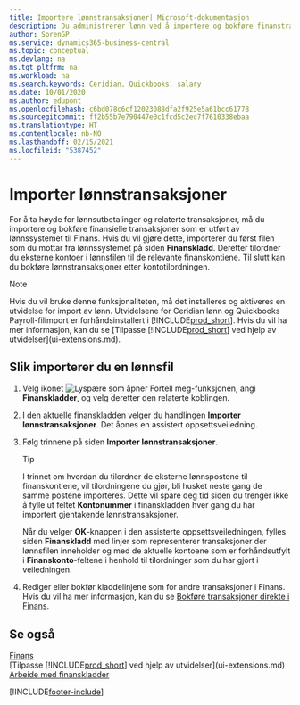 ```yaml
---
title: Importere lønnstransaksjoner| Microsoft-dokumentasjon
description: Du administrerer lønn ved å importere og bokføre finanstransaksjoner fra lønnssystemet til Finans ved hjelp av en utvidelse for lønn, for eksempel Ceridian eller Quickbooks.
author: SorenGP
ms.service: dynamics365-business-central
ms.topic: conceptual
ms.devlang: na
ms.tgt_pltfrm: na
ms.workload: na
ms.search.keywords: Ceridian, Quickbooks, salary
ms.date: 10/01/2020
ms.author: edupont
ms.openlocfilehash: c6bd078c6cf12023088dfa2f925e5a61bcc61778
ms.sourcegitcommit: ff2b55b7e790447e0c1fcd5c2ec7f7610338ebaa
ms.translationtype: HT
ms.contentlocale: nb-NO
ms.lasthandoff: 02/15/2021
ms.locfileid: "5387452"
---
```

# <a name="import-payroll-transactions"></a>Importer lønnstransaksjoner
For å ta høyde for lønnsutbetalinger og relaterte transaksjoner, må du importere og bokføre finansielle transaksjoner som er utført av lønnssystemet til Finans. Hvis du vil gjøre dette, importerer du først filen som du mottar fra lønnssystemet på siden **Finanskladd**. Deretter tilordner du eksterne kontoer i lønnsfilen til de relevante finanskontiene. Til slutt kan du bokføre lønnstransaksjoner etter kontotilordningen.

> [!NOTE]  
>   Hvis du vil bruke denne funksjonaliteten, må det installeres og aktiveres en utvidelse for import av lønn. Utvidelsene for Ceridian lønn og Quickbooks Payroll-filimport er forhåndsinstallert i [!INCLUDE[prod_short](includes/prod_short.md)]. Hvis du vil ha mer informasjon, kan du se [Tilpasse [!INCLUDE[prod_short](includes/prod_short.md)] ved hjelp av utvidelser](ui-extensions.md).

## <a name="to-import-a-payroll-file"></a>Slik importerer du en lønnsfil
1. Velg ikonet ![Lyspære som åpner Fortell meg-funksjonen](media/ui-search/search_small.png "Fortell hva du vil gjøre"), angi **Finanskladder**, og velg deretter den relaterte koblingen.
2. I den aktuelle finanskladden velger du handlingen **Importer lønnstransaksjoner**. Det åpnes en assistert oppsettsveiledning.
3. Følg trinnene på siden **Importer lønnstransaksjoner**.

    > [!TIP]  
    >   I trinnet om hvordan du tilordner de eksterne lønnspostene til finanskontiene, vil tilordningene du gjør, bli husket neste gang de samme postene importeres. Dette vil spare deg tid siden du trenger ikke å fylle ut feltet **Kontonummer** i finanskladden hver gang du har importert gjentakende lønnstransaksjoner.   

    Når du velger **OK**-knappen i den assisterte oppsettsveiledningen, fylles siden **Finanskladd** med linjer som representerer transaksjoner der lønnsfilen inneholder og med de aktuelle kontoene som er forhåndsutfylt i **Finanskonto**-feltene i henhold til tilordninger som du har gjort i veiledningen.
4. Rediger eller bokfør kladdelinjene som for andre transaksjoner i Finans. Hvis du vil ha mer informasjon, kan du se [Bokføre transaksjoner direkte i Finans](finance-how-post-transactions-directly.md).   

## <a name="see-also"></a>Se også
[Finans](finance.md)  
[Tilpasse [!INCLUDE[prod_short](includes/prod_short.md)] ved hjelp av utvidelser](ui-extensions.md)  
[Arbeide med finanskladder](ui-work-general-journals.md)  


[!INCLUDE[footer-include](includes/footer-banner.md)]